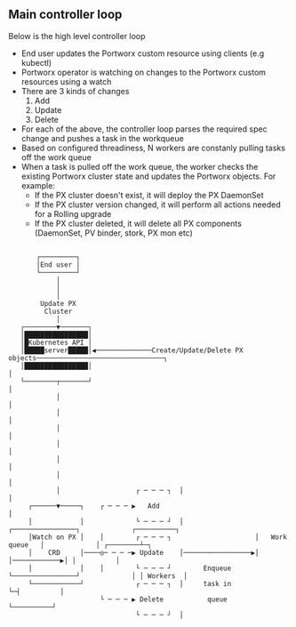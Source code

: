 ## Main controller loop

Below is the high level controller loop

* End user updates the Portworx custom resource using clients (e.g kubectl)
* Portworx operator is watching on changes to the Portworx custom resources using a watch
* There are 3 kinds of changes
    1. Add
    2. Update
    3. Delete
* For each of the above, the controller loop parses the required spec change and pushes a task in the workqueue
* Based on configured threadiness, N workers are constanly pulling tasks off the work queue
* When a task is pulled off the work queue, the worker checks the existing Portworx cluster state and updates the Portworx objects. For example:
    * If the PX cluster doesn't exist, it will deploy the PX DaemonSet
    * If the PX cluster version changed, it will perform all actions needed for a Rolling upgrade
    * If the PX cluster deleted, it will delete all PX components (DaemonSet, PV binder, stork, PX mon etc)

```

       ┌─────────┐
       │End user │
       └─────────┘
            │
            │
            │
        Update PX
         Cluster
            │
   ┌────────▼───────┐
   │████████████████│
   │█Kubernetes API │
   │█████server█████│◀──────────────Create/Update/Delete PX objects────────────────────────────────┐
   │████████████████│                                                                              │
   └────────┬───────┘                                                                              │
            │                                                                                      │
            │                                                                                      │
            │                                                                                      │
            │                                                                                      │
            │                                                                                      │
            │                                                                                      │
            │                   ┌ ─ ─ ─ ┐  │                                                       │
     ┌──────▼─────┐    ┌ ─ ─ ─ ▶   Add                                                             │
     │            │             └ ─ ─ ─ ┘  │                  ┌────────────────┐             ┌──────────┐
     │Watch on PX │    │        ┌ ─ ─ ─ ┐                     │   Work queue   │             │ ┌────────┴─┐
     │    CRD     │────◎─ ─ ─ ─▶ Update    │─────────────────▶│                │────────────▶│ │          │
     │            │    │        └ ─ ─ ─ ┘        Enqueue      └────────────────┘             │ │ Workers  │
     └────────────┘             ┌ ─ ─ ─ ┐  │     task in                                     └─┤          │
                       └ ─ ─ ─ ▶ Delete           queue                                        └──────────┘
                                └ ─ ─ ─ ┘  │
```
